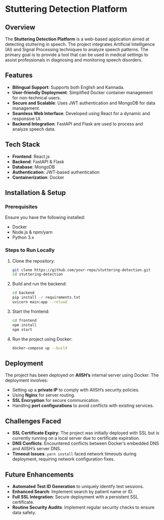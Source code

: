 # Stuttering Detection Platform

## Overview
The **Stuttering Detection Platform** is a web-based application aimed at detecting stuttering in speech. The project integrates Artificial Intelligence (AI) and Signal Processing techniques to analyze speech patterns. The primary goal is to provide a tool that can be used in medical settings to assist professionals in diagnosing and monitoring speech disorders.

## Features
- **Bilingual Support**: Supports both English and Kannada.
- **User-friendly Deployment**: Simplified Docker container management for non-technical users.
- **Secure and Scalable**: Uses JWT authentication and MongoDB for data management.
- **Seamless Web Interface**: Developed using React for a dynamic and responsive UI.
- **Backend Integration**: FastAPI and Flask are used to process and analyze speech data.

## Tech Stack
- **Frontend**: React.js
- **Backend**: FastAPI & Flask
- **Database**: MongoDB
- **Authentication**: JWT-based authentication
- **Containerization**: Docker

## Installation & Setup
### Prerequisites
Ensure you have the following installed:
- Docker
- Node.js & npm/yarn
- Python 3.x

### Steps to Run Locally
1. Clone the repository:
   ```sh
   git clone https://github.com/your-repo/stuttering-detection.git
   cd stuttering-detection
   ```
2. Build and run the backend:
   ```sh
   cd backend
   pip install -r requirements.txt
   uvicorn main:app --reload
   ```
3. Start the frontend:
   ```sh
   cd frontend
   npm install
   npm start
   ```
4. Run the project using Docker:
   ```sh
   docker-compose up --build
   ```

## Deployment
The project has been deployed on **AIISH’s** internal server using Docker. The deployment involves:
- Setting up a **private IP** to comply with AIISH’s security policies.
- Using **Nginx** for server routing.
- **SSL Encryption** for secure communication.
- Handling **port configurations** to avoid conflicts with existing services.

## Challenges Faced
- **SSL Certificate Expiry**: The project was initially deployed with SSL but is currently running on a local server due to certificate expiration.
- **DNS Conflicts**: Encountered conflicts between Docker’s embedded DNS and AIISH’s server DNS.
- **Timeout Issues**: `yarn install` faced network timeouts during deployment, requiring network configuration fixes.

## Future Enhancements
- **Automated Test ID Generation** to uniquely identify test sessions.
- **Enhanced Search**: Implement search by patient name or ID.
- **Full SSL Integration**: Secure deployment with a persistent SSL certificate.
- **Routine Security Audits**: Implement regular security checks to ensure data safety.

